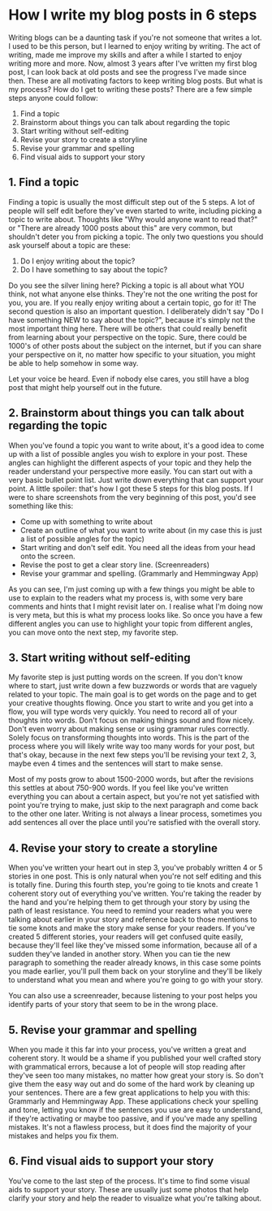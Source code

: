 # How I write my blog posts in 6 steps
Writing blogs can be a daunting task if you're not someone that writes a lot. I used to be this person, but I learned to enjoy writing by writing. The act of writing, made me improve my skills and after a while I started to enjoy writing more and more. Now, almost 3 years after I've written my first blog post, I can look back at old posts and see the progress I've made since then. These are all motivating factors to keep writing blog posts. But what is my process? How do I get to writing these posts? There are a few simple steps anyone could follow: 

1. Find a topic
2. Brainstorm about things you can talk about regarding the topic
3. Start writing without self-editing
4. Revise your story to create a storyline
5. Revise your grammar and spelling
6. Find visual aids to support your story

## 1. Find a topic
Finding a topic is usually the most difficult step out of the 5 steps. A lot of people will self edit before they've even started to write, including picking a topic to write about. Thoughts like "Why would anyone want to read that?" or "There are already 1000 posts about this" are very common, but shouldn't deter you from picking a topic. The only two questions you should ask yourself about a topic are these:

1. Do I enjoy writing about the topic?
2. Do I have something to say about the topic?

Do you see the silver lining here? Picking a topic is all about what YOU think, not what anyone else thinks. They're not the one writing the post for you, you are. If you really enjoy writing about a certain topic, go for it! The second question is also an important question. I deliberately didn't say "Do I have something NEW to say about the topic?", because it's simply not the most important thing here. There will be others that could really benefit from learning about your perspective on the topic. Sure, there could be 1000's of other posts about the subject on the internet, but if you can share your perspective on it, no matter how specific to your situation, you might be able to help somehow in some way. 

Let your voice be heard. Even if nobody else cares, you still have a blog post that might help yourself out in the future.

## 2. Brainstorm about things you can talk about regarding the topic
When you've found a topic you want to write about, it's a good idea to come up with a list of possible angles you wish to explore in your post. These angles can highlight the different aspects of your topic and they help the reader understand your perspective more easily. You can start out with a very basic bullet point list. Just write down everything that can support your point. A little spoiler: that's how I got these 5 steps for this blog posts. If I were to share screenshots from the very beginning of this post, you'd see something like this:

- Come up with something to write about
- Create an outline of what you want to write about (in my case this is just a list of possible angles for the topic)
- Start writing and don't self edit. You need all the ideas from your head onto the screen.
- Revise the post to get a clear story line. (Screenreaders)
- Revise your grammar and spelling. (Grammarly and Hemmingway App)

As you can see, I'm just coming up with a few things you might be able to use to explain to the readers what my process is, with some very bare comments and hints that I might revisit later on. I realise what I'm doing now is very meta, but this is what my process looks like. So once you have a few different angles you can use to highlight your topic from different angles, you can move onto the next step, my favorite step.

## 3. Start writing without self-editing
My favorite step is just putting words on the screen. If you don't know where to start, just write down a few buzzwords or words that are vaguely related to your topic. The main goal is to get words on the page and to get your creative thoughts flowing. Once you start to write and you get into a flow, you will type words very quickly. You need to record all of your thoughts into words. Don't focus on making things sound and flow nicely. Don't even worry about making sense or using grammar rules correctly. Solely focus on transforming thoughts into words. This is the part of the process where you will likely write way too many words for your post, but that's okay, because in the next few steps you'll be revising your text 2, 3, maybe even 4 times and the sentences will start to make sense. 

Most of my posts grow to about 1500-2000 words, but after the revisions this settles at about 750-900 words. If you feel like you've written everything you can about a certain aspect, but you're not yet satisfied with point you're trying to make, just skip to the next paragraph and come back to the other one later. Writing is not always a linear process, sometimes you add sentences all over the place until you're satisfied with the overall story.

## 4. Revise your story to create a storyline
When you've written your heart out in step 3, you've probably written 4 or 5 stories in one post. This is only natural when you're not self editing and this is totally fine. During this fourth step, you're going to tie knots and create 1 coherent story out of everything you've written. You're taking the reader by the hand and you're helping them to get through your story by using the path of least resistance. You need to remind your readers what you were talking about earlier in your story and reference back to those mentions to tie some knots and make the story make sense for your readers. If you've created 5 different stories, your readers will get confused quite easily, because they'll feel like they've missed some information, because all of a sudden they've landed in another story. When you can tie the new paragraph to something the reader already knows, in this case some points you made earlier, you'll pull them back on your storyline and they'll be likely to understand what you mean and where you're going to go with your story.

You can also use a screenreader, because listening to your post helps you identify parts of your story that seem to be in the wrong place.

## 5. Revise your grammar and spelling
When you made it this far into your process, you've written a great and coherent story. It would be a shame if you published your well crafted story with grammatical errors, because a lot of people will stop reading after they've seen too many mistakes, no matter how great your story is. So don't give them the easy way out and do some of the hard work by cleaning up your sentences. There are a few great applications to help you with this: Grammarly and Hemmingway App. These applications check your spelling and tone, letting you know if the sentences you use are easy to understand, if they're activating or maybe too passive, and if you've made any spelling mistakes. It's not a flawless process, but it does find the majority of your mistakes and helps you fix them.

## 6. Find visual aids to support your story
You've come to the last step of the process. It's time to find some visual aids to support your story. These are usually just some photos that help clarify your story and help the reader to visualize what you're talking about.